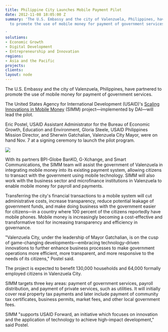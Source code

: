 ```yaml
---
title: Philippine City Launches Mobile Payment Pilot
date: 2012-11-08 18:05:00 Z
summary: 'The U.S. Embassy and the city of Valenzuela, Philippines, have partnered
  to promote the use of mobile money for payment of government services.

'
solutions:
- Economic Growth
- Digital Development
- Entrepreneurship and Innovation
regions:
- Asia and the Pacific
projects: 
clients: 
layout: node
---
```


The U.S. Embassy and the city of Valenzuela, Philippines, have partnered to promote the use of mobile money for payment of government services.

The United States Agency for International Development (USAID)'s [Scaling Innovations in Mobile Money][1] (SIMM) project—implemented by DAI—will lead the pilot.

Eric Postel, USAID Assistant Administrator for the Bureau of Economic Growth, Education and Environment, Gloria Steele, USAID Philippines Mission Director, and Sherwin Gatchalian, Valenzuela City Mayor, were on hand Nov. 7 at a signing ceremony to launch the pilot program.

![][2]

With its partners BPI-Globe BanKO, G-Xchange, and Smart Communications, the SIMM team will assist the government of Valenzuela in integrating mobile money into its existing payment system, allowing citizens to transact with the government using mobile technology. SIMM will also work with the business sector and microfinance institutions in Valenzuela to enable mobile money for payroll and payments.  

Transferring the city's financial transactions to a mobile system will cut administrative costs, increase transparency, reduce potential leakage of government funds, and make doing business with the government easier for citizens—in a country where 100 percent of the citizens reportedly have mobile phones. Mobile money is increasingly becoming a cost-effective and transformative tool for increasing transparency and efficiency in governance.

"Valenzuela City, under the leadership of Mayor Gatchalian, is on the cusp of game-changing developments—embracing technology-driven innovations to further enhance business processes to make government operations more efficient, more transparent, and more responsive to the needs of its citizens," Postel said.

The project is expected to benefit 130,000 households and 64,000 formally employed citizens in Valenzuela City.

SIMM targets three key areas: payment of government services, payroll distribution, and payment of private services, such as utilities. It will initially cover real property tax payments and later include payment of community tax certificates, business permits, market fees, and other local government fees.

SIMM "supports USAID Forward, an initiative which focuses on innovation and the application of technology to achieve high-impact development," said Postel.

[1]: /our-work/projects/philippines-scaling-innovations-mobile-money-simm-project
[2]: https://assetify-dai.com/news/SIMMLaunchPhoto.jpg
